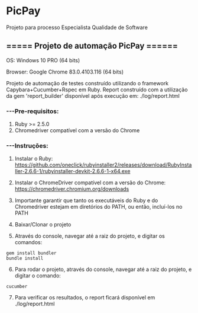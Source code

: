 # PicPay
Projeto para processo Especialista Qualidade de Software

## ===== Projeto de automação PicPay ======

OS: Windows 10 PRO (64 bits)

Browser: Google Chrome 83.0.4103.116 (64 bits)

Projeto de automação de testes construído utilizando o framework Capybara+Cucumber+Rspec em Ruby.
Report construído com a utilização da gem 'report_builder' disponível após execução em: ./log/report.html


### ---Pre-requisitos: 
1) Ruby >= 2.5.0
2) Chromedriver compatível com a versão do Chrome


### ---Instruções:
1) Instalar o Ruby: https://github.com/oneclick/rubyinstaller2/releases/download/RubyInstaller-2.6.6-1/rubyinstaller-devkit-2.6.6-1-x64.exe

2) Instalar o ChromeDriver compatível com a versão do Chrome: https://chromedriver.chromium.org/downloads

3) Importante garantir que tanto os executáveis do Ruby e do Chromedriver estejam em diretórios do PATH, ou então, incluí-los no PATH

4) Baixar/Clonar o projeto

5) Através do console, navegar até a raiz do projeto, e digitar os comandos:
```
gem install bundler
bundle install
```

6) Para rodar o projeto, através do console, navegar até a raiz do projeto, e digitar o comando:
```
cucumber
```

7) Para verificar os resultados, o report ficará disponível em ./log/report.html
